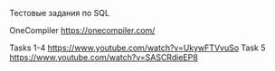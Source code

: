 Тестовые задания по SQL

OneCompiler https://onecompiler.com/

Tasks 1-4 https://www.youtube.com/watch?v=UkywFTVvuSo
Task 5 https://www.youtube.com/watch?v=SASCRdieEP8

